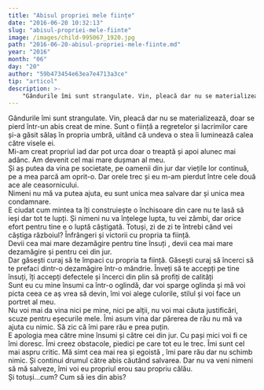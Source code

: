 ```yaml
---
title: "Abisul propriei mele ființe"
date: "2016-06-20 10:32:13"
slug: "abisul-propriei-mele-fiinte"
image: /images/child-995067_1920.jpg
path: "2016-06-20-abisul-propriei-mele-fiinte.md"
year: "2016"
month: "06"
day: "20"
author: "59b473454e63ea7e4713a3ce"
tip: "articol"
description: >-
    "Gândurile îmi sunt strangulate. Vin, pleacă dar nu se materializează, doar se pierd într-un abis creat de mine. Sunt o ființă a regretelor și lacrimilor care și-a găsit sălaș în propria umbră, uitând "
---
```

<div class="kg-card-markdown"><div>Gândurile îmi sunt strangulate. Vin, pleacă dar nu se materializează, doar se pierd într-un abis creat de mine. Sunt o ființă a regretelor și lacrimilor care și-a găsit sălaș în propria umbră, uitând că undeva o stea îi luminează calea către visele ei.</div>
<div>Mi-am creat propriul iad dar pot urca doar o treaptă și apoi alunec mai adânc. Am devenit cel mai mare dușman al meu.</div>
<div> </div>
<div>Și aș putea da vina pe societate, pe oamenii din jur dar viețile lor continuă, pe a mea parcă am oprit-o. Dar orele trec și eu m-am pierdut între cele două ace ale ceasornicului. </div>
<div>Nimeni nu mă va putea ajuta, eu sunt unica mea salvare dar și unica mea condamnare. </div>
<div> </div>
<div>E ciudat cum mintea ta îți construiește o închisoare din care nu te lasă să ieși dar tot te lupți. Și nimeni nu va înțelege lupta, tu vei zâmbi, dar orice efort pentru tine e o luptă câștigată. Totuși, zi de zi te întrebi când vei câștiga războiul? Înfrângeri și victorii cu propria ta ființă. </div>
<div>Devii cea mai mare dezamăgire pentru tine însuți , devii cea mai mare dezamăgire și pentru cei din jur. </div>
<div> </div>
<div>Dar găsești curaj să te împaci cu propria ta ființă. Găsești curaj să încerci să te prefaci dintr-o dezamăgire într-o mândrie. Înveți să te accepți pe tine însuți, îți accepți defectele și încerci din plin să profiți de calități</div>
<div>Sunt eu cu mine însumi ca într-o oglindă,  dar voi sparge oglinda și mă voi picta ceea ce aș vrea să devin, îmi voi alege culorile, stilul și voi face un portret al meu.</div>
<div> </div>
<div>Nu voi mai da vina nici pe mine, nici pe alții, nu voi mai căuta justificări, scuze pentru eșecurile mele. Îmi asum vina dar părerea de rău nu mă va ajuta cu nimic. Să zic că îmi pare rău e prea puțin.  </div>
<div>E apologia mea către mine însumi și către cei din jur. Cu pași mici voi fi ce îmi doresc.  Îmi creez obstacole, piedici pe care tot eu le trec. Îmi sunt cel mai aspru critic. Mă simt cea mai rea și egoistă , îmi pare rău dar nu schimb nimic. Și continui drumul către abis căutând salvarea.  Dar nu va veni nimeni să mă salveze, îmi voi eu propriul erou sau propriu călău.</div>
<div> </div>
<div>Și totuși...cum? Cum să ies din abis?</div>
</div>
    